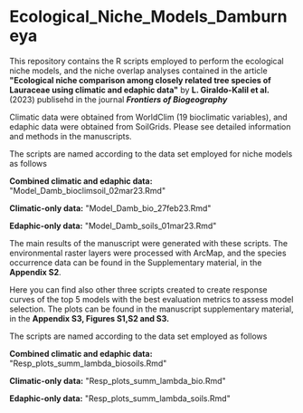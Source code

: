 # Ecological_Niche_Models_Damburneya
This repository contains the R scripts employed to perform the ecological niche models, and the niche overlap analyses contained in the article **"Ecological niche comparison among closely related tree species of Lauraceae using climatic and edaphic data"** by **L. Giraldo-Kalil et al.** (2023) publisehd in the journal ***Frontiers of Biogeography***

Climatic data were obtained from WorldClim (19 bioclimatic variables), and edaphic data were obtained from SoilGrids. Please see detailed information and methods in the manuscripts.


The scripts are named according to the data set employed for niche models as follows

**Combined climatic and edaphic data:**   "Model_Damb_bioclimsoil_02mar23.Rmd"

**Climatic-only data:**                   "Model_Damb_bio_27feb23.Rmd"

**Edaphic-only data:**                    "Model_Damb_soils_01mar23.Rmd"




The main results of the manuscript were generated with these scripts. The environmental raster layers were processed with ArcMap, and the species occurrence data can be found in the Supplementary material, in the **Appendix S2**.

Here you can find also other three scripts created to create response curves of the top 5 models with the best evaluation metrics to assess model selection. The plots can be found in the manuscript supplementary material, in the **Appendix S3, Figures S1,S2 and S3.**

The scripts are named according to the data set employed as follows

**Combined climatic and edaphic data:**   "Resp_plots_summ_lambda_biosoils.Rmd"

**Climatic-only data:**                   "Resp_plots_summ_lambda_bio.Rmd"

**Edaphic-only data:**                    "Resp_plots_summ_lambda_soils.Rmd"
